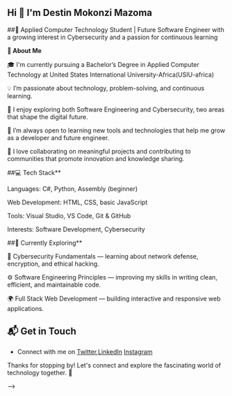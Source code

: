 ## Hi 👋 I'm Destin Mokonzi Mazoma
##🚀 Applied Computer Technology Student | Future Software Engineer with a growing interest in Cybersecurity and a passion for continuous learning

**🚀 About Me**

🎓 I'm currently pursuing a Bachelor’s Degree in Applied Computer Technology at  United States International University-Africa(USIU-africa)

💡 I’m passionate about technology, problem-solving, and continuous learning.

🧠 I enjoy exploring both Software Engineering and Cybersecurity, two areas that shape the digital future.

🌱 I’m always open to learning new tools and technologies that help me grow as a developer and future engineer.

🤝 I love collaborating on meaningful projects and contributing to communities that promote innovation and knowledge sharing.

##💻 Tech Stack**

Languages: C#, Python, Assembly (beginner)

Web Development: HTML, CSS, basic JavaScript

Tools: Visual Studio, VS Code, Git & GitHub

Interests: Software Development, Cybersecurity

##🌱 Currently Exploring**

🔐 Cybersecurity Fundamentals — learning about network defense, encryption, and ethical hacking.

⚙️ Software Engineering Principles — improving my skills in writing clean, efficient, and maintainable code.

🌍 Full Stack Web Development — building interactive and responsive web applications.
## 📬 Get in Touch

- Connect with me on [Twitter](https://x.com/destinmaz77?s=11),[LinkedIn](https://www.linkedin.com/in/destin-mokonzi-132121347?utm_source=share&utm_campaign=share_via&utm_content=profile&utm_medium=ios_app)
   [Instagram](https://www.instagram.com/destin_maz77?igsh=cXVoMGJ1NmFlOGFx&utm_source=qr)

Thanks for stopping by! Let's connect and explore the fascinating world of technology together. 🚀



-->
